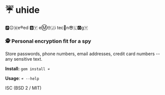 # ☔ uhide

🅿️😐🇼e®️ed  🅱️🇾  eⓂ️🤓🇯ℹ️  tec🏨n😎🇱🅾️g🇾

### 🕵️ Personal encryption fit for a spy

Store passwords, phone numbers, email addresses, credit card numbers -- any sensitive text.

**Install:** `gem install ☔` 

**Usage**: `☔ --help`

ISC (BSD 2 / MIT)

